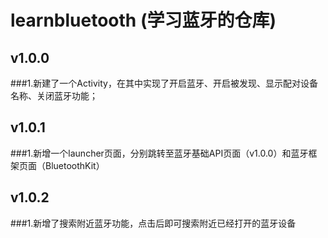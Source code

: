 # learnbluetooth (学习蓝牙的仓库)
## v1.0.0
###1.新建了一个Activity，在其中实现了开启蓝牙、开启被发现、显示配对设备名称、关闭蓝牙功能；
## v1.0.1
###1.新增一个launcher页面，分别跳转至蓝牙基础API页面（v1.0.0）和蓝牙框架页面（BluetoothKit）
## v1.0.2
###1.新增了搜索附近蓝牙功能，点击后即可搜索附近已经打开的蓝牙设备
